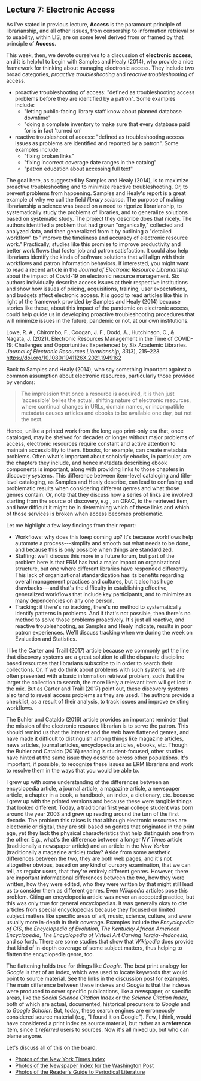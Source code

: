 ## Lecture 7: Electronic Access

As I've stated in previous lecture, **Access** is the paramount principle of librarianship, and all other issues, from censorship to information retrieval or to usability, within LIS, are on some level derived from or framed by that principle of **Access**.

This week, then, we devote ourselves to a discussion of **electronic access**, and it is helpful to begin with Samples and Healy (2014), who provide a nice framework for thinking about managing electronic access. They include two broad categories, *proactive troubleshooting* and *reactive troubleshooting* of access.

* proactive troubleshooting of access: "defined as troubleshooting access problems before they are identified by a patron". Some examples include:
    * "letting public-facing library staff know about planned database downtime"
    * "doing a complete inventory to make sure that every database paid for is in fact 'turned on'
* reactive troubleshoot of access: "defined as troubleshooting access issues as problems are identified and reported by a patron". Some examples include:
    * "fixing broken links"
    * "fixing incorrect coverage date ranges in the catalog"
    * "patron education about accessing full text"

The goal here, as suggested by Samples and Healy (2014), is to maximize proactive troubleshooting and to minimize reactive troubleshooting. Or, to prevent problems from happening. Samples and Healy's report is a great example of why we call the field *library science*. The purpose of making librarianship a science was based on a need to rigorize librarianship, to systematically study the problems of libraries, and to generalize solutions based on systematic study. The project they describe does that nicely. The authors identified a problem that had grown "organically," collected and analyzed data, and then generalized from it by outlining a "detailed workflow" to "improve the timeliness and accuracy of electronic resource work." Practically, studies like this promise to improve productivity and better work flows that foster job and patron satisfaction. It could also help librarians identify the kinds of software solutions that will align with their workflows and patron information behaviors. If interested, you might want to read a recent article in the *Journal of Electronic Resource Librarianship* about the impact of Covid-19 on electronic resource management. Six authors individually describe access issues at their respective institutions and show how issues of pricing, acquisitions, training, user expectations, and budgets affect electronic access. It is good to read articles like this in light of the framework provided by Samples and Healy (2014) because stories like these, about this impact of the pandemic on electronic access, could help guide us in developing proactive troubleshooting procedures that will minimize issues in the future, pandemic or not, at our own institutions.

Lowe, R. A., Chirombo, F., Coogan, J. F., Dodd, A., Hutchinson, C., & Nagata, J. (2021). Electronic Resources Management in the Time of COVID-19: Challenges and Opportunities Experienced by Six Academic Libraries. *Journal of Electronic Resources Librarianship, 33*(3), 215–223.
https://doi.org/10.1080/1941126X.2021.1949162

Back to Samples and Healy (2014), who say something important against a common assumption about electronic resources, particularly those provided by vendors:

> The impression that once a resource is acquired, it is then just 'accessible' belies the actual, shifting nature of electronic resources, where continual changes in URLs, domain names, or incompatible metadata causes articles and ebooks to be available one day, but not the next.

Hence, unlike a printed work from the long ago print-only era that, once cataloged, may be shelved for decades or longer without major problems of access, electronic resources require constant and active attention to maintain accessibility to them. Ebooks, for example, can create metadata problems. Often what's important about scholarly ebooks, in particular, are the chapters they include, and hence metadata describing ebook components is important, along with providing links to those chapters in discovery systems. This difference between item-level cataloging and title-level cataloging, as Samples and Healy describe, can lead to confusing and problematic results when considering different genres and what those genres contain. Or, note that they discuss how a series of links are involved starting from the source of discovery, e.g., an OPAC, to the retrieved item, and how difficult it might be in determining which of these links and which of those services is broken when access becomes problematic.

Let me highlight a few key findings from their report:

* Workflows: why does this keep coming up? It's because workflows help automate a process---simplify and smooth out what needs to be done, and because this is only possible when things are standardized.
* Staffing: we'll discuss this more in a future forum, but part of the problem here is that ERM has had a major impact on organizational structure, but one where different libraries have responded differently. This lack of organizational standardization has its benefits regarding overall management practices and cultures, but it also has huge drawbacks---and that's the difficulty in establishing effective, generalized workflows that include key participants, and to minimize as many dependencies on any one person.
* Tracking: if there's no tracking, there's no method to systematically identify patterns in problems. And if that's not possible, then there's no method to solve those problems proactively. It's just all reactive, and reactive troubleshooting, as Samples and Healy indicate, results in poor patron experiences. We'll discuss tracking when we during the week on Evaluation and Statistics.

I like the Carter and Traill (2017) article because we commonly get the line that discovery systems are a great solution to all the disparate discipline based resources that librarians subscribe to in order to search their collections. Or, if we do think about problems with such systems, we are often presented with a basic information retrieval problem, such that the larger the collection to search, the more likely a relevant item will get lost in the mix. But as Carter and Traill (2017) point out, these discovery systems also tend to reveal access problems as they are used. The authors provide a checklist, as a result of their analysis, to track issues and improve existing workflows.

The Buhler and Cataldo (2016) article provides an important reminder that the mission of the electronic resource librarian is to serve the patron. This should remind us that the internet and the web have flattened genres, and have made it difficult to distinguish among things like magazine articles, news articles, journal articles, encyclopedia articles, ebooks, etc. Though the Buhler and Cataldo (2016) reading is student-focused, other studies have hinted at the same issue they describe across other populations. It's important, if possible, to recognize these issues as ERM librarians and work to resolve them in the ways that you would be able to.

I grew up with some understanding of the differences between an encyclopedia article, a journal article, a magazine article, a newspaper article, a chapter in a book, a handbook, an index, a dictionary, etc. because I grew up with the printed versions and because these were tangible things that looked different. Today, a traditional first year college student was born around the year 2003 and grew up reading around the turn of the first decade. The problem this raises is that although electronic resources are electronic or digital, they are still based on genres that originated in the print age, yet they lack the physical characteristics that help distinguish one from the other. E.g., what's the difference between a longer *NY Times* article (traditionally a newspaper article) and an article in the *New Yorker* (traditionally a magazine article) today? Aside from some aesthetic differences between the two, they are both web pages, and it's not altogether obvious, based on any kind of cursory examination, that we can tell, as regular users, that they're entirely different genres. However, there are important informational differences between the two, how they were written, how they were edited, who they were written by that might still lead us to consider them as different genres. Even *Wikipedia* articles pose this problem. Citing an encyclopedia article was never an accepted practice, but this was only true for general encyclopedias. It was generally okay to cite articles from special encyclopedias because they focused on limited subject matters like specific areas of art, music, science, culture, and were usually more in-depth in their coverage. Examples include the *Encyclopedia of GIS*, the *Encyclopedia of Evolution*, *The Kentucky African American Encyclopedia*, *The Encyclopedia of Virtual Art Carving Toraja--Indonesia*, and so forth. There are some studies that show that *Wikipedia* does provide that kind of in-depth coverage of some subject matters, thus helping to flatten the encyclopedia genre, too.

The flattening holds true for things like *Google*. The best print analogy for *Google* is that of an index, which was used to locate keywords that would point to source material. See the links in the discussion post for examples. The main difference between these indexes and *Google* is that the indexes were produced to cover specific publications, like a newspaper, or specific areas, like the *Social Science Citation Index* or the *Science Citation Index*, both of which are actual, documented, historical precursors to *Google* and to *Google Scholar*. But, today, these search engines are erroneously considered source material (e.g, "I found it on Google"). Few, I think, would have considered a print index as source material, but rather as a **reference** item, since it *referred* users to sources. Now it's all mixed up, but who can blame anyone.

Let's discuss all of this on the board.

* [Photos of the New York Times Index][nytimes_index]
* [Photos of the Newspaper Index for the Washington Post][washpost_index]
* [Photos of the Reader's Guide to Periodical Literature][readersguide_index]

[nytimes_index]:https://photos.app.goo.gl/6wqu02M7OQzyJnCG2
[washpost_index]:https://photos.app.goo.gl/JpnqxzZ44dhM06cq2
[readersguide_index]:https://photos.app.goo.gl/Y5ronALog63zIxwr1
